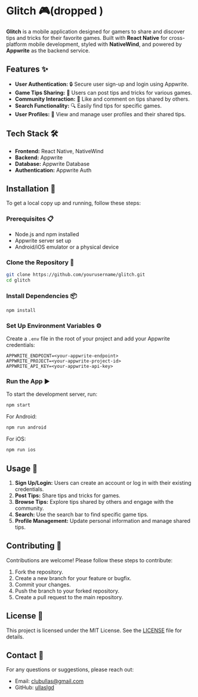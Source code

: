 
# Glitch 🎮(dropped )

**Glitch** is a mobile application designed for gamers to share and discover tips and tricks for their favorite games. Built with **React Native** for cross-platform mobile development, styled with **NativeWind**, and powered by **Appwrite** as the backend service.

## Features ✨

- **User Authentication:** 🔒 Secure user sign-up and login using Appwrite.
- **Game Tips Sharing:** 📝 Users can post tips and tricks for various games.
- **Community Interaction:** 💬 Like and comment on tips shared by others.
- **Search Functionality:** 🔍 Easily find tips for specific games.
- **User Profiles:** 👤 View and manage user profiles and their shared tips.

## Tech Stack 🛠️

- **Frontend:** React Native, NativeWind
- **Backend:** Appwrite
- **Database:** Appwrite Database
- **Authentication:** Appwrite Auth

## Installation 🚀

To get a local copy up and running, follow these steps:

### Prerequisites 📋

- Node.js and npm installed
- Appwrite server set up
- Android/iOS emulator or a physical device

### Clone the Repository 📂

```bash
git clone https://github.com/yourusername/glitch.git
cd glitch
```

### Install Dependencies 📦

```bash
npm install
```

### Set Up Environment Variables ⚙️

Create a `.env` file in the root of your project and add your Appwrite credentials:

```
APPWRITE_ENDPOINT=<your-appwrite-endpoint>
APPWRITE_PROJECT=<your-appwrite-project-id>
APPWRITE_API_KEY=<your-appwrite-api-key>
```

### Run the App ▶️

To start the development server, run:

```bash
npm start
```

For Android:

```bash
npm run android
```

For iOS:

```bash
npm run ios
```

## Usage 🎯

1. **Sign Up/Login:** Users can create an account or log in with their existing credentials.
2. **Post Tips:** Share tips and tricks for games.
3. **Browse Tips:** Explore tips shared by others and engage with the community.
4. **Search:** Use the search bar to find specific game tips.
5. **Profile Management:** Update personal information and manage shared tips.

## Contributing 🤝

Contributions are welcome! Please follow these steps to contribute:

1. Fork the repository.
2. Create a new branch for your feature or bugfix.
3. Commit your changes.
4. Push the branch to your forked repository.
5. Create a pull request to the main repository.

## License 📄

This project is licensed under the MIT License. See the [LICENSE](LICENSE) file for details.

## Contact 📧

For any questions or suggestions, please reach out:

- Email: clubullas@gmail.com
- GitHub: [ullaslgd](https://github.com/ullaslgd)




